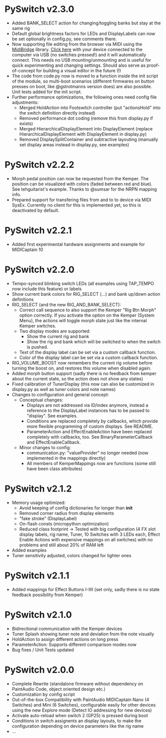 # PySwitch v2.3.0
- Added BANK_SELECT action for changing/toggling banks but stay at the same rig
- Default global brightness factors for LEDs and DisplayLabels can now be set optionally in config.py, see comments there.
- Now supporting file editing from the browser via MIDI using the <a href="https://github.com/Tunetown/MidiBridge">MidiBridge</a> library. <a href="https://demo.midibridge.tunetown.de">Click here</a> with your device connected to the computer via USB (no switches pressed!) and it will automatically connect. This needs no USB mounting/unmounting and is useful for quick experimenting and changing settings. Should also serve as proof-of-concept for building a visual editor in the future (!)
- The code from code.py now is moved to a function inside the init script of the module, so multi-boot scenarios (different firmwares on button presses on boot, like @gstrotmanns version does) are also possible. Unit tests added for the init script.
- Further performance optimizations, the following ones need config file adjustments:
    - Merged HoldAction into Footswitch controller (put "actionsHold" into the switch definition directly instead)
    - Removed performance dot coding (remove this from display.py if exists)
    - Merged HierarchicalDisplayElement into DisplayElement (replace HierarchicalDisplayElement with DisplayElement in display.py)
    - Removed DisplaySplitContainer and subtractive layouting (manually set display areas instead in display.py, see examples)

# PySwitch v2.2.2
- Morph pedal position can now be requested from the Kemper. The position can be visualized with colors (faded between red and blue). See tehguitarist's example. Thanks to @sumsar for the NRPN mapping info.
- Prepared support for transfering files from and to to device via MIDI SysEx. Currently no client for this is implemented yet, so this is deactivated by default. 

# PySwitch v2.2.1
- Added first experimental hardware assignments and example for MIDICaptain 10

# PySwitch v2.2.0
- Tempo-synced blinking switch LEDs (all examples using TAP_TEMPO now include this feature) or labels
- Show current bank colors for RIG_SELECT (...) and bank up/down action definitions
- RIG_SELECT (and the new RIG_AND_BANK_SELECT): 
    - Correct call sequence to also support the Kemper "Rig Btn Morph" option correctly. If you activate the option on the Kemper (System Menu), the actions will toggle morph state just like the internal Kemper switches.
    - Two display modes are supported:
        - Show the current rig and bank
        - Show the rig and bank which will be switched to when the switch is pushed.
    - Text of the display label can be set via a custom callback function.
    - Color of the display label can be set via a custom callback function.
- RIG_VOLUME_BOOST now remembers the current rig volume before turning the boost on, and restores this volume when disabled again.
- Added morph button support (sadly there is no feedback from kemper about the current state, so the action does not show any states)
- Fixed calibration of TunerDisplay (this now can also be customized in display.py as well as tuner colors and note names)
- Changes to configuration and general concept:
    - Conceptual changes:
        - Displays are not addressed via ID/index anymore, instead a reference to the DisplayLabel instances has to be passed to "display". See examples.
        - Conditions are replaced completely by callbacks, which provide more flexible programming of custom displays. See README.
        - ParameterAction and EffectEnableAction have been replaced completely with callbacks, too. See BinaryParameterCallback and EffectEnableCallback.
    - Minor changes to config:
        - communication.py: "valueProvider" no longer needed (now implemented in the mappings directly)
        - All members of KemperMappings now are functions (some still have been class attributes)

# PySwitch v2.1.2
- Memory usage optimized: 
    - Avoid keeping of config dictionaries for longer than __init__
    - Removed corner radius from display elements
    - "fake stroke" (DisplayLabel)
    - On-flash consts (micropython optimization)
    - Reduced class footprint
    -> Tested with big configuration (4 FX slot display labels, rig name, Tuner, 10 Switches with 3 LEDs each, Effect Enable Actions with expensive mappings on all switches) with no problems and still about 20% of RAM left
- Added examples
- Tuner sensitivity adjusted, colors changed for lighter ones

# PySwitch v2.1.1
- Added mappings for Effect Buttons I-IIII (set only, sadly there is no state feedback possibility from Kemper)

# PySwitch v2.1.0
- Bidirectional communication with the Kemper devices
- Tuner Splash showing tuner note and deviation from the note visually
- HoldAction to assign different actions on long press
- ParameterAction: Supports different comparison modes now
- Bug fixes / Unit Tests updated
 
# PySwitch v2.0.0
- Complete Rewrite (standalone firmware without dependency on PaintAudio Code, object oriented design etc.)
- Customization by config script
- Out-of-the-box Compatibility with PaintAudio MIDICaptain Nano (4 Switches) and Mini (6 Switches),
  configurable easily for other devices using the new Explore mode (Detect IO addressing for new devices)
- Activate auto-reload when switch 2 (GP25) is pressed during boot
- Conditions in switch assignents an display layouts, to make the configuration depending on device 
  parameters like the rig name
- ...

